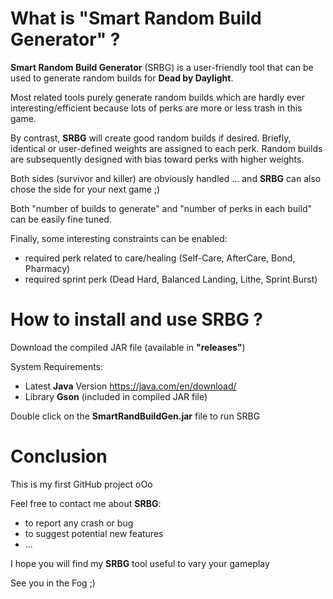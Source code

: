 # What is "Smart Random Build Generator" ?

**Smart Random Build Generator** (SRBG) is a user-friendly tool that can be used to generate random builds for **Dead by Daylight**.

Most related tools purely generate random builds which are hardly ever interesting/efficient because lots of perks are more or less trash in this game.

By contrast, **SRBG** will create good random builds if desired.
Briefly, identical or user-defined weights are assigned to each perk.
Random builds are subsequently designed with bias toward perks with higher weights.

Both sides (survivor and killer) are obviously handled ... and **SRBG** can also chose the side for your next game ;)

Both "number of builds to generate" and "number of perks in each build" can be easily fine tuned.

Finally, some interesting constraints can be enabled:
* required perk related to care/healing (Self-Care, AfterCare, Bond, Pharmacy)
* required sprint perk (Dead Hard, Balanced Landing, Lithe, Sprint Burst)

# How to install and use SRBG ?

Download the compiled JAR file (available in **"releases"**)

System Requirements:

* Latest **Java** Version https://java.com/en/download/
* Library **Gson** (included in compiled JAR file)

Double click on the **SmartRandBuildGen.jar** file to run SRBG

# Conclusion

This is my first GitHub project oOo

Feel free to contact me about **SRBG**:
* to report any crash or bug
* to suggest potential new features
* ...

I hope you will find my **SRBG** tool useful to vary your gameplay

See you in the Fog ;)
